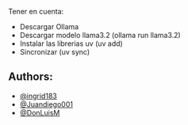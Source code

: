 


Tener en cuenta:
- Descargar Ollama
- Descargar modelo llama3.2 (ollama run llama3.2)
- Instalar las librerias uv (uv add)
- Sincronizar (uv sync)


## Authors:
- [@ingrid183](https://github.com/ingrid183)
- [@Juandiego001](https://github.com/Juandiego001)
- [@DonLuisM](https://github.com/DonLuisM)
